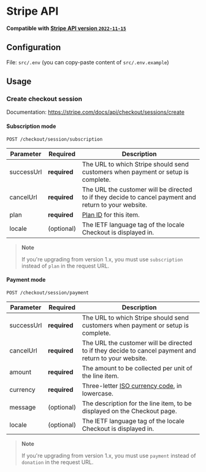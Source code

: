 # Stripe API

**Compatible with [Stripe API version `2022-11-15`](https://stripe.com/docs/upgrades#2022-11-15)**

## Configuration

File: `src/.env` (you can copy-paste content of `src/.env.example`)

## Usage

### Create checkout session

Documentation: <https://stripe.com/docs/api/checkout/sessions/create>

#### Subscription mode

```http
POST /checkout/session/subscription
```

| Parameter  | Required     | Description                                                                                           |
|------------|--------------|-------------------------------------------------------------------------------------------------------|
| successUrl | **required** | The URL to which Stripe should send customers when payment or setup is complete.                      |
| cancelUrl  | **required** | The URL the customer will be directed to if they decide to cancel payment and return to your website. |
| plan       | **required** | [Plan ID](https://stripe.com/docs/api/plans) for this item.                                           |
| locale     | (optional)   | The IETF language tag of the locale Checkout is displayed in.                                         |

> **Note**
>
> If you're upgrading from version 1.x, you must use `subscription` instead of `plan` in the request URL.

#### Payment mode

```http
POST /checkout/session/payment
```

| Parameter  | Required     | Description                                                                                           |
|------------|--------------|-------------------------------------------------------------------------------------------------------|
| successUrl | **required** | The URL to which Stripe should send customers when payment or setup is complete.                      |
| cancelUrl  | **required** | The URL the customer will be directed to if they decide to cancel payment and return to your website. |
| amount     | **required** | The amount to be collected per unit of the line item.                                                 |
| currency   | **required** | Three-letter [ISO currency code](https://www.iso.org/iso-4217-currency-codes.html), in lowercase.     |
| message    | (optional)   | The description for the line item, to be displayed on the Checkout page.                              |
| locale     | (optional)   | The IETF language tag of the locale Checkout is displayed in.                                         |

> **Note**
>
> If you're upgrading from version 1.x, you must use `payment` instead of `donation` in the request URL.
